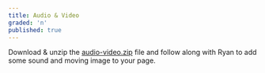```yaml
---
title: Audio & Video
graded: 'n'
published: true
---
```



Download & unzip the [audio-video.zip]({{site.github.url}}/assets/audio-video.zip) file and follow along with Ryan to add some sound and moving image to your page.
